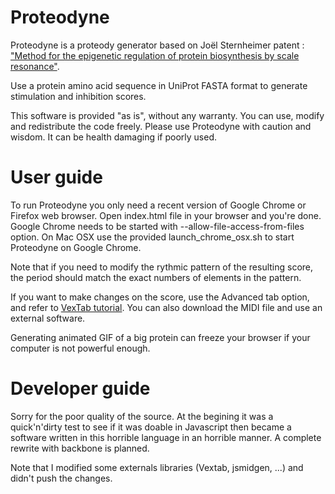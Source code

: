 Proteodyne
==========

Proteodyne is a proteody generator based on Joël Sternheimer patent : ["Method for the epigenetic regulation of protein biosynthesis by scale resonance"](http://www.google.com/patents/EP0648275B1?cl=en&hl=en).

Use a protein amino acid sequence in UniProt FASTA format to generate stimulation and inhibition scores.

This software is provided "as is", without any warranty. You can use, modify and redistribute the code freely.
Please use Proteodyne with caution and wisdom. It can be health damaging if poorly used.


User guide
==========

To run Proteodyne you only need a recent version of Google Chrome or Firefox web browser.
Open index.html file in your browser and you're done.
Google Chrome needs to be started with --allow-file-access-from-files option.
On Mac OSX use the provided launch_chrome_osx.sh to start Proteodyne on Google Chrome.

Note that if you need to modify the rythmic pattern of the resulting score, the period should match the exact numbers of elements in the pattern.

If you want to make changes on the score, use the Advanced tab option, and refer to [VexTab tutorial](http://www.vexflow.com/vextab/tutorial.html).
You can also download the MIDI file and use an external software.

Generating animated GIF of a big protein can freeze your browser if your computer is not powerful enough.


Developer guide
===============

Sorry for the poor quality of the source. At the begining it was a quick'n'dirty test to see if it was doable in Javascript then became a software written in this horrible language in an horrible manner. A complete rewrite with backbone is planned.

Note that I modified some externals libraries (Vextab, jsmidgen, ...) and didn't push the changes.